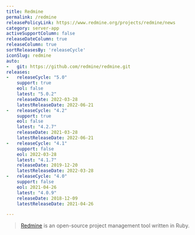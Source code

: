 ```yaml
---
title: Redmine
permalink: /redmine
releasePolicyLink: https://www.redmine.org/projects/redmine/news
category: server-app
activeSupportColumn: false
releaseDateColumn: true
releaseColumn: true
sortReleasesBy: 'releaseCycle'
iconSlug: redmine
auto:
-   git: https://github.com/redmine/redmine.git
releases:
-   releaseCycle: "5.0"
    support: true
    eol: false
    latest: "5.0.2"
    releaseDate: 2022-03-28
    latestReleaseDate: 2022-06-21
-   releaseCycle: "4.2"
    support: true
    eol: false
    latest: "4.2.7"
    releaseDate: 2021-03-28
    latestReleaseDate: 2022-06-21
-   releaseCycle: "4.1"
    support: false
    eol: 2022-03-28
    latest: "4.1.7"
    releaseDate: 2019-12-20
    latestReleaseDate: 2022-03-28
-   releaseCycle: "4.0"
    support: false
    eol: 2021-04-26
    latest: "4.0.9"
    releaseDate: 2018-12-09
    latestReleaseDate: 2021-04-26

---
```


> [Redmine](https://www.redmine.org/) is an open-source project management tool written in Ruby.
